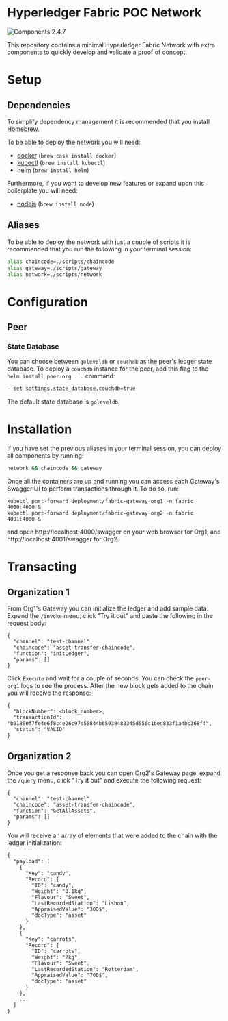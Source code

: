 # Hyperledger Fabric POC Network

![Components 2.4.7](https://img.shields.io/badge/Hyperledger_Fabric-2.4.7-green?style=flat-square)

This repository contains a minimal Hyperledger Fabric Network with extra components to quickly develop and validate a proof of concept.

# **Setup**

## Dependencies

To simplify dependency management it is recommended that you install [Homebrew](http://brew.sh).

To be able to deploy the network you will need:

* [docker](https://docker.com) (`brew cask install docker`)
* [kubectl](https://kubernetes.io/docs/tasks/tools/#kubectl) (`brew install kubectl`)
* [helm](https://helm.sh) (`brew install helm`)

Furthermore, if you want to develop new features or expand upon this boilerplate you will need:

* [nodejs](https://nodejs.org) (`brew install node`)


## Aliases

To be able to deploy the network with just a couple of scripts it is recommended that you run the following in your terminal session:

```bash
alias chaincode=./scripts/chaincode
alias gateway=./scripts/gateway
alias network=./scripts/network
```

# **Configuration**

## Peer

### State Database

You can choose between `goleveldb` or `couchdb` as the peer's ledger state database. To deploy a `couchdb` instance for the peer, add this flag to the `helm install peer-org ...` command:

```bash
--set settings.state_database.couchdb=true
```

The default state database is `goleveldb`.

# **Installation**

If you have set the previous aliases in your terminal session, you can deploy all components by running:

```bash
network && chaincode && gateway
```

Once all the containers are up and running you can access each Gateway's Swagger UI to perform transactions through it. To do so, run:

```
kubectl port-forward deployment/fabric-gateway-org1 -n fabric 4000:4000 &
kubectl port-forward deployment/fabric-gateway-org2 -n fabric 4001:4000 &
```

and open http://localhost:4000/swagger on your web browser for Org1, and http://localhost:4001/swagger for Org2.

# **Transacting**

## Organization 1

From Org1's Gateway you can initialize the ledger and add sample data. Expand the `/invoke` menu, click "Try it out" and paste the following in the request body:

```
{
  "channel": "test-channel",
  "chaincode": "asset-transfer-chaincode",
  "function": "initLedger",
  "params": []
}
```

Click `Execute` and wait for a couple of seconds. You can check the `peer-org1` logs to see the process. After the new block gets added to the chain you will receive the response:

```
{
  "blockNumber": <block_number>,
  "transactionId": "b91860f7fe4e6f8c4e26c97d55844b65938483345d556c1bed833f1a4bc368f4",
  "status": "VALID"
}
```

## Organization 2

Once you get a response back you can open Org2's Gateway page, expand the `/query` menu, click "Try it out" and execute the following request:

```
{
  "channel": "test-channel",
  "chaincode": "asset-transfer-chaincode",
  "function": "GetAllAssets",
  "params": []
}
```

You will receive an array of elements that were added to the chain with the ledger initialization:

```
{
  "payload": [
    {
      "Key": "candy",
      "Record": {
        "ID": "candy",
        "Weight": "0.1kg",
        "Flavour": "Sweet",
        "LastRecordedStation": "Lisbon",
        "AppraisedValue": "300$",
        "docType": "asset"
      }
    },
    {
      "Key": "carrots",
      "Record": {
        "ID": "carrots",
        "Weight": "2kg",
        "Flavour": "Sweet",
        "LastRecordedStation": "Rotterdam",
        "AppraisedValue": "700$",
        "docType": "asset"
      }
    },
    ...
  ]
}
```
